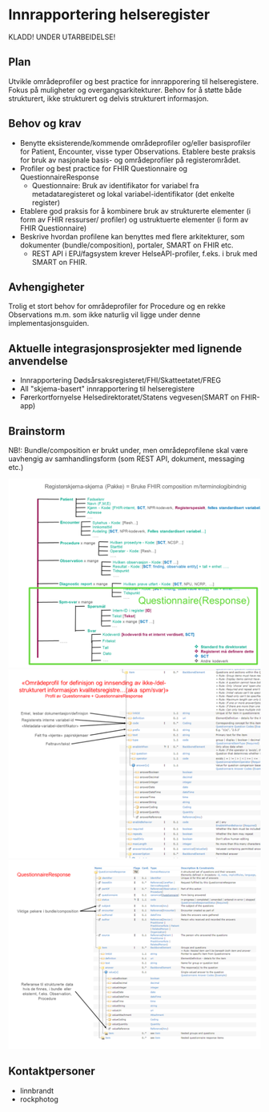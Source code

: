 # Innrapportering helseregister

KLADD! UNDER UTARBEIDELSE!

## Plan

Utvikle områdeprofiler og best practice for innrapporering til helseregistere. Fokus på muligheter og overgangsarkitekturer. Behov for å støtte både strukturert, ikke strukturert og delvis strukturert informasjon.

## Behov og krav
- Benytte eksisterende/kommende områdeprofiler og/eller basisprofiler for Patient, Encounter, visse typer Observations. Etablere beste praksis for bruk av nasjonale basis- og områdeprofiler på registerområdet. 
- Profiler og best practice for FHIR Questionnaire og QuestionnaireResponse
  - Questionnaire: Bruk av identifikator for variabel fra metadataregisteret og lokal variabel-identifikator (det enkelte register)
- Etablere god praksis for å kombinere bruk av strukturerte elementer (i form av FHIR ressurser/ profiler) og ustruktuerte elementer (i form av FHIR Questionnaire) 
- Beskrive hvordan profilene kan benyttes med flere arkitekturer, som dokumenter (bundle/composition), portaler, SMART on FHIR etc.
  - REST API i EPJ/fagsystem krever HelseAPI-profiler, f.eks. i bruk med SMART on FHIR. 

## Avhengigheter

Trolig et stort behov for områdeprofiler for Procedure og en rekke Observations m.m. som ikke naturlig vil ligge under denne implementasjonsguiden.

## Aktuelle integrasjonsprosjekter med lignende anvendelse

- Innrapportering Dødsårsaksregisteret/FHI/Skatteetatet/FREG
- All "skjema-basert" innrapportering til helseregistere
- Førerkortfornyelse Helsedirektoratet/Statens vegvesen(SMART on FHIR-app)

## Brainstorm

NB!: Bundle/composition er brukt under, men områdeprofilene skal være uavhengig av samhandlingsform (som REST API, dokument, messaging etc.)

![lysbilde](images/Lysbilde6.PNG)
![lysbilde](images/Lysbilde7.PNG)
![lysbilde](images/Lysbilde8.PNG)


## Kontaktpersoner

- linnbrandt
- rockphotog
